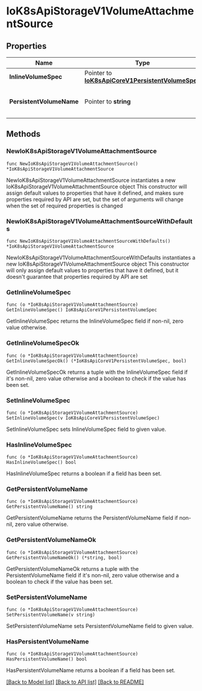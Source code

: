 # IoK8sApiStorageV1VolumeAttachmentSource

## Properties

Name | Type | Description | Notes
------------ | ------------- | ------------- | -------------
**InlineVolumeSpec** | Pointer to [**IoK8sApiCoreV1PersistentVolumeSpec**](IoK8sApiCoreV1PersistentVolumeSpec.md) |  | [optional] 
**PersistentVolumeName** | Pointer to **string** | persistentVolumeName represents the name of the persistent volume to attach. | [optional] 

## Methods

### NewIoK8sApiStorageV1VolumeAttachmentSource

`func NewIoK8sApiStorageV1VolumeAttachmentSource() *IoK8sApiStorageV1VolumeAttachmentSource`

NewIoK8sApiStorageV1VolumeAttachmentSource instantiates a new IoK8sApiStorageV1VolumeAttachmentSource object
This constructor will assign default values to properties that have it defined,
and makes sure properties required by API are set, but the set of arguments
will change when the set of required properties is changed

### NewIoK8sApiStorageV1VolumeAttachmentSourceWithDefaults

`func NewIoK8sApiStorageV1VolumeAttachmentSourceWithDefaults() *IoK8sApiStorageV1VolumeAttachmentSource`

NewIoK8sApiStorageV1VolumeAttachmentSourceWithDefaults instantiates a new IoK8sApiStorageV1VolumeAttachmentSource object
This constructor will only assign default values to properties that have it defined,
but it doesn't guarantee that properties required by API are set

### GetInlineVolumeSpec

`func (o *IoK8sApiStorageV1VolumeAttachmentSource) GetInlineVolumeSpec() IoK8sApiCoreV1PersistentVolumeSpec`

GetInlineVolumeSpec returns the InlineVolumeSpec field if non-nil, zero value otherwise.

### GetInlineVolumeSpecOk

`func (o *IoK8sApiStorageV1VolumeAttachmentSource) GetInlineVolumeSpecOk() (*IoK8sApiCoreV1PersistentVolumeSpec, bool)`

GetInlineVolumeSpecOk returns a tuple with the InlineVolumeSpec field if it's non-nil, zero value otherwise
and a boolean to check if the value has been set.

### SetInlineVolumeSpec

`func (o *IoK8sApiStorageV1VolumeAttachmentSource) SetInlineVolumeSpec(v IoK8sApiCoreV1PersistentVolumeSpec)`

SetInlineVolumeSpec sets InlineVolumeSpec field to given value.

### HasInlineVolumeSpec

`func (o *IoK8sApiStorageV1VolumeAttachmentSource) HasInlineVolumeSpec() bool`

HasInlineVolumeSpec returns a boolean if a field has been set.

### GetPersistentVolumeName

`func (o *IoK8sApiStorageV1VolumeAttachmentSource) GetPersistentVolumeName() string`

GetPersistentVolumeName returns the PersistentVolumeName field if non-nil, zero value otherwise.

### GetPersistentVolumeNameOk

`func (o *IoK8sApiStorageV1VolumeAttachmentSource) GetPersistentVolumeNameOk() (*string, bool)`

GetPersistentVolumeNameOk returns a tuple with the PersistentVolumeName field if it's non-nil, zero value otherwise
and a boolean to check if the value has been set.

### SetPersistentVolumeName

`func (o *IoK8sApiStorageV1VolumeAttachmentSource) SetPersistentVolumeName(v string)`

SetPersistentVolumeName sets PersistentVolumeName field to given value.

### HasPersistentVolumeName

`func (o *IoK8sApiStorageV1VolumeAttachmentSource) HasPersistentVolumeName() bool`

HasPersistentVolumeName returns a boolean if a field has been set.


[[Back to Model list]](../README.md#documentation-for-models) [[Back to API list]](../README.md#documentation-for-api-endpoints) [[Back to README]](../README.md)


